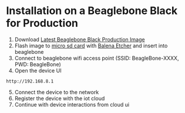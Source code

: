 # Installation on a Beaglebone Black for Production
1. Download [Latest Beaglebone Black Production Image](https://drive.google.com/drive/folders/1D7d_C41UBIzNbxtrBHDVWUtdsq5iDstv?usp=sharing)
2. Flash image to [micro sd card](https://goo.gl/GHaCMB) with [Balena Etcher](https://www.balena.io/etcher/) and insert into beaglebone
3. Connect to beaglebone wifi access point (SSID: BeagleBone-XXXX, PWD: BeagleBone)
4. Open the device UI
```
http://192.168.8.1
```
5. Connect the device to the network
6. Register the device with the iot cloud
7. Continue with device interactions from cloud ui
